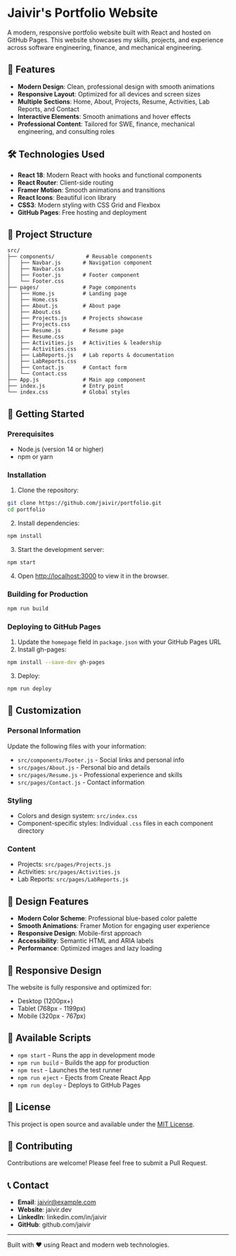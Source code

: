 # Jaivir's Portfolio Website

A modern, responsive portfolio website built with React and hosted on GitHub Pages. This website showcases my skills, projects, and experience across software engineering, finance, and mechanical engineering.

## 🚀 Features

- **Modern Design**: Clean, professional design with smooth animations
- **Responsive Layout**: Optimized for all devices and screen sizes
- **Multiple Sections**: Home, About, Projects, Resume, Activities, Lab Reports, and Contact
- **Interactive Elements**: Smooth animations and hover effects
- **Professional Content**: Tailored for SWE, finance, mechanical engineering, and consulting roles

## 🛠️ Technologies Used

- **React 18**: Modern React with hooks and functional components
- **React Router**: Client-side routing
- **Framer Motion**: Smooth animations and transitions
- **React Icons**: Beautiful icon library
- **CSS3**: Modern styling with CSS Grid and Flexbox
- **GitHub Pages**: Free hosting and deployment

## 📁 Project Structure

```
src/
├── components/          # Reusable components
│   ├── Navbar.js       # Navigation component
│   ├── Navbar.css
│   ├── Footer.js       # Footer component
│   └── Footer.css
├── pages/              # Page components
│   ├── Home.js         # Landing page
│   ├── Home.css
│   ├── About.js        # About page
│   ├── About.css
│   ├── Projects.js     # Projects showcase
│   ├── Projects.css
│   ├── Resume.js       # Resume page
│   ├── Resume.css
│   ├── Activities.js   # Activities & leadership
│   ├── Activities.css
│   ├── LabReports.js   # Lab reports & documentation
│   ├── LabReports.css
│   ├── Contact.js      # Contact form
│   └── Contact.css
├── App.js              # Main app component
├── index.js            # Entry point
└── index.css           # Global styles
```

## 🚀 Getting Started

### Prerequisites

- Node.js (version 14 or higher)
- npm or yarn

### Installation

1. Clone the repository:
```bash
git clone https://github.com/jaivir/portfolio.git
cd portfolio
```

2. Install dependencies:
```bash
npm install
```

3. Start the development server:
```bash
npm start
```

4. Open [http://localhost:3000](http://localhost:3000) to view it in the browser.

### Building for Production

```bash
npm run build
```

### Deploying to GitHub Pages

1. Update the `homepage` field in `package.json` with your GitHub Pages URL
2. Install gh-pages:
```bash
npm install --save-dev gh-pages
```

3. Deploy:
```bash
npm run deploy
```

## 📝 Customization

### Personal Information
Update the following files with your information:
- `src/components/Footer.js` - Social links and personal info
- `src/pages/About.js` - Personal bio and details
- `src/pages/Resume.js` - Professional experience and skills
- `src/pages/Contact.js` - Contact information

### Styling
- Colors and design system: `src/index.css`
- Component-specific styles: Individual `.css` files in each component directory

### Content
- Projects: `src/pages/Projects.js`
- Activities: `src/pages/Activities.js`
- Lab Reports: `src/pages/LabReports.js`

## 🎨 Design Features

- **Modern Color Scheme**: Professional blue-based color palette
- **Smooth Animations**: Framer Motion for engaging user experience
- **Responsive Design**: Mobile-first approach
- **Accessibility**: Semantic HTML and ARIA labels
- **Performance**: Optimized images and lazy loading

## 📱 Responsive Design

The website is fully responsive and optimized for:
- Desktop (1200px+)
- Tablet (768px - 1199px)
- Mobile (320px - 767px)

## 🔧 Available Scripts

- `npm start` - Runs the app in development mode
- `npm run build` - Builds the app for production
- `npm test` - Launches the test runner
- `npm run eject` - Ejects from Create React App
- `npm run deploy` - Deploys to GitHub Pages

## 📄 License

This project is open source and available under the [MIT License](LICENSE).

## 🤝 Contributing

Contributions are welcome! Please feel free to submit a Pull Request.

## 📞 Contact

- **Email**: jaivir@example.com
- **Website**: jaivir.dev
- **LinkedIn**: linkedin.com/in/jaivir
- **GitHub**: github.com/jaivir

---

Built with ❤️ using React and modern web technologies. 